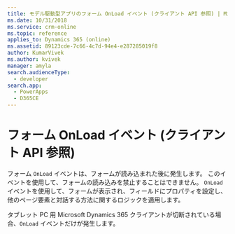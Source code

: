 ```yaml
---
title: モデル駆動型アプリのフォーム OnLoad イベント (クライアント API 参照) | Microsoft Docs
ms.date: 10/31/2018
ms.service: crm-online
ms.topic: reference
applies_to: Dynamics 365 (online)
ms.assetid: 89123cde-7c66-4c7d-94e4-e287285019f8
author: KumarVivek
ms.author: kvivek
manager: amyla
search.audienceType:
  - developer
search.app:
  - PowerApps
  - D365CE
---
```

# <a name="form-onload-event-client-api-reference"></a>フォーム OnLoad イベント (クライアント API 参照)



フォーム `OnLoad` イベントは、フォームが読み込まれた後に発生します。 このイベントを使用して、フォームの読み込みを禁止することはできません。 `OnLoad` イベントを使用して、フォームが表示され、フィールドにプロパティを設定し、他のページ要素と対話する方法に関するロジックを適用します。

タブレット PC 用 Microsoft Dynamics 365 クライアントが切断されている場合、`OnLoad` イベントだけが発生します。 



